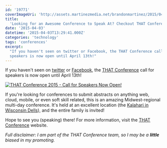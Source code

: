 ```yaml
---
id: '19771'
coverImageUri: 'http://assets.martinezmedia.net/brandonmartinez/2015/04/web-bg-photo-dark.jpg'
title:
  'Looking for an Awesome Conference to Speak At? Checkout THAT Conference!'
date: '2015-04-03'
datetime: '2015-04-03T13:29:41.000Z'
categories: 'technology'
tags: 'conferences'
excerpt:
  "If you haven't seen on twitter or Facebook, the THAT Conference call for
  speakers is now open until April 13th!"
---
```


If you haven't seen on [twitter](https://twitter.com/thatconference) or
[Facebook](https://www.facebook.com/ThatConference), the
[THAT Conference](https://www.thatconference.com/) call for speakers is now open
until April 13th!

[![THAT Conference 2015 - Call for Speakers Now Open!](http://assets.brandonmartinez.com/brandonmartinez/2015/04/20150330-Twitter-Call-for-Speakers-Now-Open.jpg)](https://www.thatconference.com/)

If you're looking for conferences to submit abstracts on anything web, cloud,
mobile, or even soft skill related, this is an amazing Midwest-regional
multi-day conference. It's held at an excellent location (the
[Kalahari in Wisconsin Dells](http://www.kalahariresorts.com/wisconsin)), and
the entire family is invited!

Hope to see you (speaking) there! For more information, visit the
[THAT Conference](https://www.thatconference.com/) website.

_Full disclaimer: I am part of the THAT Conference team, so I may be a
**little** biased in my promoting._
